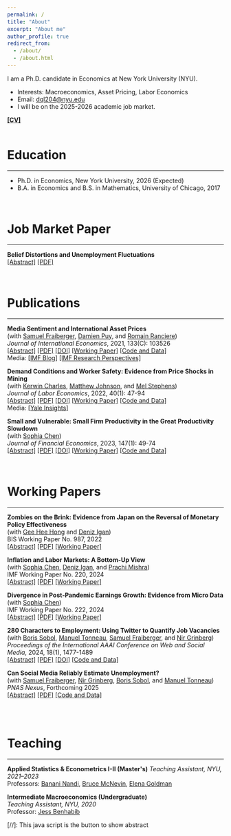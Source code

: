 ```yaml
---
permalink: /
title: "About"
excerpt: "About me"
author_profile: true
redirect_from:
  - /about/
  - /about.html
---
```

<style>
  /* image spacing */
  img { margin-top: 20px; margin-bottom: 20px; }

  /* kill theme underlines (box-shadow/border-bottom) in page content */
  .page__content a:not(.btn),
  .page__content a:not(.btn):visited {
    text-decoration: none !important;
    border-bottom: 0 !important;   /* older skins */
    box-shadow: none !important;    /* newer skins */
  }
  .page__content a:not(.btn):hover,
  .page__content a:not(.btn):focus {
    text-decoration: none !important;
    border-bottom: 0 !important;
    box-shadow: none !important;
  }
</style>

I am a Ph.D. candidate in Economics at New York University (NYU). 
* Interests: Macroeconomics, Asset Pricing, Labor Economics 
* Email: [dql204@nyu.edu](mailto:dql204@nyu.edu) 
* I will be on the 2025-2026 academic job market.

[**[CV]**](../files/CV_Do_Lee.pdf)
<br><br>

Education
=========
---
* Ph.D. in Economics, New York University, 2026 (Expected)
* B.A. in Economics and B.S. in Mathematics, University of Chicago, 2017  

<div id="Research">
</div>
<br>

Job Market Paper
=========
---
**Belief Distortions and Unemployment Fluctuations** \
<a href="#/" onclick="visib('BDUF')">[Abstract]</a> [[PDF]](../files/belief_distortions_unemployment_fluctuations.pdf)  
<div id="BDUF" style="display: none; text-align: justify; line-height: 1.2" >
This paper studies the dynamics of asset prices and unemployment when expectations deviate from a rational benchmark. Using the firm's hiring condition in a search-and-matching model, I decompose the value of hiring into expected cash flows and discount rates, both in the time series and cross section. Survey forecasts overreact to news by generating predictable errors in cash flow expectations. Under these subjective beliefs, distorted cash flow expectations drive hiring decisions, while discount rates play a limited role. In contrast, rational expectations assign a dominant role to discount rates. A model in which agents learn with fading memory about long-run cash flow growth can reproduce these patterns and generate a large share of observed unemployment volatility. 
<br><br>
<IMG src="../files/time_series_cycle_h20.png"  alt="BDUF" style="width:90%; height:auto;"/>
</div>
<br>

Publications
=========
---
**Media Sentiment and International Asset Prices** \
(with [Samuel Fraiberger](https://www.samuelfraiberger.com/), [Damien Puy](https://sites.google.com/view/damienpuy), and [Romain Ranciere](https://rranciere.academia.edu/)) \
*Journal of International Economics*, 2021, 133(C): 103526 \
<a href="#/" onclick="visib('FLPR2021')">[Abstract]</a> [[PDF]](../files/mediaSentiment.pdf) [[DOI]](https://doi.org/10.1016/j.jinteco.2021.103526) [[Working Paper]](https://www.nber.org/papers/w25353) [[Code and Data]](https://doi.org/10.7910/DVN/QNKFJF) \
Media: [[IMF Blog]](https://www.imf.org/en/Blogs/Articles/2019/12/16/blog-the-power-of-text) [[IMF Research Perspectives]](https://www.imf.org/-/media/Files/Research/research-perspective/2019/SpringSummer/index.ashx) 
<div id="FLPR2021" style="display: none; text-align: justify; line-height: 1.2" >
We investigate the relationship between media sentiment and international equity prices using a new dataset of 4 million news articles published between 1991 and 2015. Three key results emerge. First, news sentiment robustly predicts future daily returns around the world. However, we find a sharp contrast between the effect of local news and that of global news: whereas local news optimism (pessimism) predicts a small and transitory increase (decrease) in local equity returns, global news sentiment has a larger impact on returns that does not reverse in the short run. Second, news sentiment affects local prices mainly through the investment decisions of foreign—rather than local—investors. Third, large variations in global news sentiment predominantly happen in the absence of new information about fundamentals, suggesting that movements in global sentiment capture variations in investors' sentiment. Taken together, our findings illustrate the key role played by foreign news and investors' sentiment in driving local asset prices.
<br><br>
<IMG src="../files/FLPR2021.png"  alt="FLPR2021" style="width:70%; height:auto;"/>
</div>

**Demand Conditions and Worker Safety: Evidence from Price Shocks in Mining** \
(with [Kerwin Charles](https://faculty.som.yale.edu/kerwincharles/), [Matthew Johnson](https://sites.google.com/site/mslaterjohnson/home?authuser=0), and [Mel Stephens](https://sites.lsa.umich.edu/mstep/)) \
*Journal of Labor Economics*, 2022, 40(1): 47-94 \
<a href="#/" onclick="visib('CJLS2022')">[Abstract]</a> [[PDF]](../files/Mining.pdf) [[DOI]](https://doi.org/10.1086/713887) [[Working Paper]](https://www.nber.org/papers/w26401) [[Code and Data]](https://github.com/doqlee/mining) \
Media: [[Yale Insights]](https://insights.som.yale.edu/insights/firms-sacrifice-worker-safety-when-demand-is-high) 
<div id="CJLS2022" style="display: none; text-align: justify; line-height: 1.2" >
We investigate how demand conditions affect employers' provision of safety—something about which theory is ambivalent. Positive demand shocks relax financial constraints that limit safety investment but simultaneously raise the opportunity cost of increasing safety rather than production. We study the US metals mining sector, leveraging exogenous demand shocks from short-term variation in global commodity prices. We find that positive price shocks substantially increase workplace injury rates and safety regulation noncompliance. While these results indicate the general dominance of the opportunity cost effect, shocks that only increase mines' cash flow lower injury rates, illustrating that financial constraints also affect safety.
<br><br>
<IMG src="../files/CJLS2022.png"  alt="CJLS2022"/>
</div>

**Small and Vulnerable: Small Firm Productivity in the Great Productivity Slowdown** \
(with [Sophia Chen](https://sites.google.com/site/sophiachenecon/home)) \
*Journal of Financial Economics*, 2023, 147(1): 49-74 \
<a href="#/" onclick="visib('CL2023')">[Abstract]</a> [[PDF]](../files/SmallAndVulnerable.pdf) [[DOI]](https://doi.org/10.1016/j.jfineco.2022.09.007) [[Working Paper]](https://doi.org/10.5089/9781513564647.001) [[Code and Data]](https://doi.org/10.17632/49wv286my4.1)
<div id="CL2023" style="display: none; text-align: justify; line-height: 1.2" >
We show that the TFP growth of European micro, small, and medium-sized firms (SMEs) diverged from large firms after the global financial crisis. The average post-crisis TFP growth of medium-sized, small, and micro firms was, respectively, 1.1, 2.9, and 5.4 percentage points lower than that of large firms. This SME productivity gap is larger for firms with more severe credit supply shocks. The gap is partially attributable to a larger post-crisis reduction in intangible capital at SMEs than at large firms. Horseraces suggest that SME indicators are more robust and more powerful predictors of post-crisis TFP growth than other indicators.
<br><br>
<IMG src="../files/CL2023.png"  alt="CL2023" style="width:70%; height:auto;"/>
</div>
<br>

Working Papers
=========
---

**Zombies on the Brink: Evidence from Japan on the Reversal of Monetary Policy Effectiveness** \
(with [Gee Hee Hong](https://sites.google.com/site/geeheehong/home) and [Deniz Igan](https://www.imf.org/en/Research/Researcher-CV/Author/Igan-Deniz?AuthID=163#Background)) \
BIS Working Paper No. 987, 2022 \
<a href="#/" onclick="visib('HIL2022')">[Abstract]</a> [[PDF]](../files/Japan.pdf) [[Working Paper]](https://www.bis.org/publ/work987.htm)
<div id="HIL2022" style="display: none; text-align: justify; line-height: 1.2" >
How does unconventional monetary policy affect corporate capital structure and investment decisions? We study the transmission channel of quantitative easing and its potential diminishing returns on investment from a corporate finance perspective. Using a rich bank-firm matched data of Japanese firms with information on corporate debt and investment, we study how firms adjust their capital structure in response to the changes in term premia. Investment responds positively to a reduction in the term premium on average. However, there is a significant degree of cross-sectional variation in firm response: healthier firms increase capital spending and cash holdings, while financially vulnerable firms take advantage of lower long-term yields to refinance without increasing investment.
<br><br>
<IMG src="../files/HIL2022.png"  alt="HIL2022" style="width:70%; height:auto;"/>
</div>

**Inflation and Labor Markets: A Bottom-Up View** \
(with [Sophia Chen](https://sites.google.com/site/sophiachenecon/home), [Deniz Igan](https://www.imf.org/en/Research/Researcher-CV/Author/Igan-Deniz?AuthID=163#Background), and [Prachi Mishra](https://prachimishra.in/)) \
IMF Working Paper No. 220, 2024 \
<a href="#/" onclick="visib('CILM2024')">[Abstract]</a> [[PDF]](../files/HomebaseInflation.pdf) [[Working Paper]](https://doi.org/10.5089/9798400291807.001)
<div id="CILM2024" style="display: none; text-align: justify; line-height: 1.2" >
U.S. inflation surged in 2021-22 and has since declined, driven largely by a sharp drop in goods inflation, though services inflation remains elevated. This paper zooms into services inflation, using proprietary microdata on wages to examine its relationship with service sector wage growth at the Metropolitan Statistical Area (MSA) level. We estimate the wage-price pass-through with a local projection instrumental variable model that exploits variation in labor market tightness across MSAs. Our findings reveal a positive and significant relationship between wages and price growth, with a lag. This suggests that the effects of tight labor markets are persistent and may influence the pace of progression toward the inflation target.
<br><br>
<IMG src="../files/CILM2024.png"  alt="CILM2024" style="width:70%; height:auto;"/>
</div>

**Divergence in Post-Pandemic Earnings Growth: Evidence from Micro Data** \
(with [Sophia Chen](https://sites.google.com/site/sophiachenecon/home)) \
IMF Working Paper No. 222, 2024 \
<a href="#/" onclick="visib('CL2024')">[Abstract]</a> [[PDF]](../files/HB_analysis.pdf) [[Working Paper]](https://doi.org/10.5089/9798400291814.001)
<div id="CL2024" style="display: none; text-align: justify; line-height: 1.2" >
We analyze post-pandemic labor earnings using employer-employee data and find that earnings grew faster in counties with tighter labor markets and with greater access to loans through the Paycheck Protection Program (PPP), with the impact of PPP loans especially pronounced in areas with tighter labor markets. This divergence in earnings growth is particularly large for lower-paid, nonmanagerial workers, and those employed in smaller firms. Both wage increases and additional hours worked contributed to the overall growth in earnings. These findings align with a labor market competition framework, where tight labor markets reduce earnings disparities. Access to credit further strengthens the competition by relaxing firms' financing constraints.
<br><br>
<IMG src="../files/CL2024.png"  alt="CL2024" style="width:70%; height:auto;"/>
</div>

**280 Characters to Employment: Using Twitter to Quantify Job Vacancies** \
(with [Boris Sobol](https://scholar.google.com/citations?user=LyWADs0AAAAJ&hl=en), [Manuel Tonneau](https://manueltonneau.com/), [Samuel Fraiberger](https://www.samuelfraiberger.com/), and [Nir Grinberg](https://cris.bgu.ac.il/en/persons/nir-grinberg)) \
*Proceedings of the International AAAI Conference on Web and Social Media*, 2024, 18(1), 1477-1489 \
<a href="#/" onclick="visib('STFGL2024')">[Abstract]</a> [[PDF]](../files/job_offers_twitter_icwsm_2023.pdf) [[DOI]](https://doi.org/10.1609/icwsm.v18i1.31403) [[Code and Data]](https://github.com/Socially-Embedded-Lab/twitter-job-postings)
<div id="STFGL2024" style="display: none; text-align: justify; line-height: 1.2" >
Accurate assessment of workforce needs is critical for designing well-informed economic policy and improving market efficiency. While surveys are the gold standard for estimating when and where workers are needed, they also have important limitations, most notably their substantial costs, dependence on existing and extensive surveying infrastructure, and limited temporal, geographical, and sectorial resolution. Here, we investigate the potential of social media to provide a complementary signal for estimating labor market demand. We introduce a novel statistical approach for extracting information about the location and occupation advertised in job vacancies posted on Twitter. We then construct an aggregate index of labor market demand by occupational class in every major U.S. city from 2015 to 2022, which we evaluate against two sources of official statistics and an index from a large aggregator of online job postings. We find that the newly constructed index is strongly correlated with official statistics and, in some cases, advantageous compared to statistics from job aggregators. Moreover, we demonstrate that our index can robustly improve the prediction of official statistics across occupations and states.
<br><br>
</div>

**Can Social Media Reliably Estimate Unemployment?** \
(with [Samuel Fraiberger](https://www.samuelfraiberger.com/), [Nir Grinberg](https://cris.bgu.ac.il/en/persons/nir-grinberg), [Boris Sobol](https://scholar.google.com/citations?user=LyWADs0AAAAJ&hl=en), and [Manuel Tonneau](https://manueltonneau.com/)) \
*PNAS Nexus*, Forthcoming 2025 \
<a href="#/" onclick="visib('FGLST2025')">[Abstract]</a> [[PDF]](https://www.overleaf.com/read/vyvrcnjvwkmf#f54663) [[Code and Data]](https://github.com/doqlee/twitter_unemployment)
<div id="FGLST2025" style="display: none; text-align: justify; line-height: 1.2" >
Digital trace data holds tremendous potential for measuring policy-relevant outcomes in real-time, yet its reliability is often questioned. Here, we propose a principled yet simple approach: capturing individual disclosures of unemployment using a fine-tuned artificial intelligence (AI) model and post-stratification adjustment using inferred user demographics. We show that our methodology consistently outperforms the industry's forecasting average, and can improve the predictions of U.S. unemployment insurance claims, up to two weeks in advance, at the national, state, and city levels at both turbulent and stable times. The results demonstrate the potential of combining AI models with statistical modeling to complement traditional survey methodology, and contribute to better-informed policymaking, especially at turbulent times.
</div>
<br>

<div id="Teaching">
</div>
<br>

Teaching
=========
---

**Applied Statistics & Econometrics I-II (Master's)** 
*Teaching Assistant, NYU, 2021–2023*  
Professors: [Banani Nandi](https://www.researchgate.net/profile/Banani-Nandi), [Bruce McNevin](https://www.brucemcnevin.org/), [Elena Goldman](https://www.pace.edu/profile/elena-goldman)

**Intermediate Macroeconomics (Undergraduate)**  
*Teaching Assistant, NYU, 2020*  
Professor: [Jess Benhabib](https://sites.google.com/site/jessbenhabib/home?authuser=0)


[//]: This java script is the button to show abstract
<script>
 function visib(id) {
  var x = document.getElementById(id);
  if (x.style.display === "block") {
    x.style.display = "none";
  } else {
    x.style.display = "block";
  }
}
</script>
